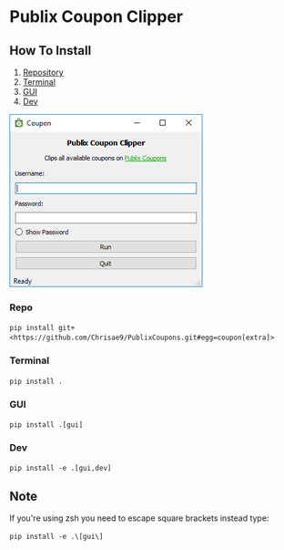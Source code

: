 # Publix Coupon Clipper

## How To Install

1. [Repository](#repo)
2. [Terminal](#terminal)
3. [GUI](#gui)
4. [Dev](#dev)

![coupon](coupon.png)

### Repo

 ```pip install git+<https://github.com/Chrisae9/PublixCoupons.git#egg=coupon[extra]>```

### Terminal

 ```pip install .```

### GUI

 ```pip install .[gui]```

### Dev

 ```pip install -e .[gui,dev]```

## Note

If you're using zsh you need to escape square brackets instead type:

 ```pip install -e .\[gui\]```
